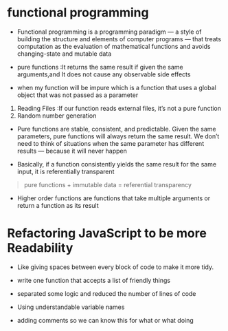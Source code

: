 # functional programming

* Functional programming is a programming paradigm — a style of building the structure and elements of computer programs — that treats computation as the evaluation of mathematical functions and avoids changing-state and mutable data

* pure functions :It returns the same result if given the same arguments,and It does not cause any observable side effects


* when my function will be impure  which is a function that uses a global object that was not passed as a parameter

1. Reading Files :If our function reads external files, it’s not a pure function
2. Random number generation



* Pure functions are stable, consistent, and predictable. Given the same parameters, pure functions will always return the same result. We don’t need to think of situations when the same parameter has different results — because it will never happen

* Basically, if a function consistently yields the same result for the same input, it is referentially transparent

> pure functions + immutable data = referential transparency

* Higher order functions are functions that take multiple arguments or return a function as its result

# Refactoring JavaScript to be more Readability

* Like giving spaces between every block of code to make it more tidy.

* write one function that accepts a list of friendly things

* separated some logic and reduced the number of lines of code

* Using understandable variable names

*  adding comments so we can know this for what or what doing 

